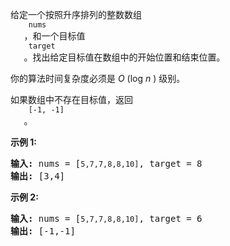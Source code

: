 <html>
 <body>
  <p>
   给定一个按照升序排列的整数数组
   <code>
    nums
   </code>
   ，和一个目标值
   <code>
    target
   </code>
   。找出给定目标值在数组中的开始位置和结束位置。
  </p>
  <p>
   你的算法时间复杂度必须是
   <em>
    O
   </em>
   (log
   <em>
    n
   </em>
   ) 级别。
  </p>
  <p>
   如果数组中不存在目标值，返回
   <code>
    [-1, -1]
   </code>
   。
  </p>
  <p>
   <strong>
    示例 1:
   </strong>
  </p>
  <pre><strong>输入:</strong> nums = [<code>5,7,7,8,8,10]</code>, target = 8
<strong>输出:</strong> [3,4]</pre>
  <p>
   <strong>
    示例 2:
   </strong>
  </p>
  <pre><strong>输入:</strong> nums = [<code>5,7,7,8,8,10]</code>, target = 6
<strong>输出:</strong> [-1,-1]</pre>
 </body>
</html>